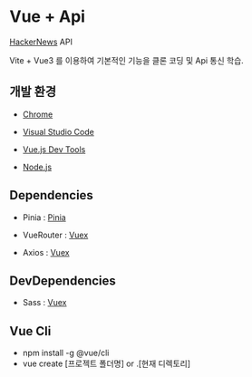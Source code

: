 #  Vue + Api

  [HackerNews](https://github.com/tastejs/hacker-news-pwas/blob/master/docs/api.md/) API
  
  Vite + Vue3 를 이용하여 기본적인 기능을 클론 코딩 및 Api 통신 학습.

##  개발 환경 

- [Chrome](https://www.google.com/intl/ko/chrome/)

- [Visual Studio Code](https://code.visualstudio.com/)

- [Vue.js Dev Tools](https://chrome.google.com/webstore/detail/vuejs-devtools/nhdogjmejiglipccpnnnanhbledajbpd)

- [Node.js](https://nodejs.org/ko/)

##  Dependencies

- Pinia : [Pinia](https://www.npmjs.com/package/pinia)

- VueRouter : [Vuex](https://www.npmjs.com/package/vue-router)

- Axios : [Vuex](https://www.npmjs.com/package/axios)

##  DevDependencies

- Sass : [Vuex](https://www.npmjs.com/package/sass)
## Vue Cli
 - npm install -g @vue/cli 
 - vue create [프로젝트 폴더명] or .[현재 디렉토리]

